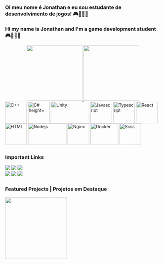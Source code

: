 ### Oi meu nome é Jonathan e eu sou estudante de desenvolvimento de jogos! 🎮👨🏼‍💻
### Hi my name is Jonathan and I'm a game development student 🎮👨🏼‍💻
<div align="center">
  <a href="https://linktr.ee/JonathanMBelmiro">
  <img height="180em" src="https://github-readme-stats.vercel.app/api?username=J0nathanMB&show_icons=true&theme=radical&include_all_commits=true&count_private=true"/>
  <img height="180em" src="https://github-readme-stats.vercel.app/api/top-langs/?username=J0nathanMB&layout=compact&langs_count=7&theme=radical"/>
</div>
    
<div >
  <a href="https://cplusplus.com/"><img align="center" alt="C++" height="70" width="70" src="https://cdn.jsdelivr.net/gh/devicons/devicon/icons/cplusplus/cplusplus-original.svg"></a>
  <a href="https://dotnet.microsoft.com/pt-br/languages/csharp"><img align="center" alt="C# height="70" width="70" src="https://cdn.jsdelivr.net/gh/devicons/devicon/icons/csharp/csharp-original.svg"></a>
  <a href="https://unity.com/"><img align="center" alt="Unity" height="70" width="124" src="https://cdn.discordapp.com/attachments/907689420906446908/936497245979828344/Unity-Logo-White.png"></a>
  <a href="https://developer.mozilla.org/pt-BR/docs/Web/JavaScript"><img align="center" alt="Javascript" height="70" width="70" src="https://upload.wikimedia.org/wikipedia/commons/6/6a/JavaScript-logo.png"></a>
  <a href="https://www.typescriptlang.org/"><img align="center" alt="Typescript" height="70" width="70" src="https://upload.wikimedia.org/wikipedia/commons/4/4c/Typescript_logo_2020.svg"></a>
  <a href="https://react.dev/"><img align="center" alt="React" height="70" width="70" src="https://upload.wikimedia.org/wikipedia/commons/a/a7/React-icon.svg"></a>
  <a href="https://developer.mozilla.org/pt-BR/docs/Web/HTML"><img align="center" alt="HTML" height="70" width="70" src="https://upload.wikimedia.org/wikipedia/commons/6/61/HTML5_logo_and_wordmark.svg"></a>
  <a href="https://nodejs.org/en/about"><img align="center" alt="Nodejs" height="70" width="124" src="https://upload.wikimedia.org/wikipedia/commons/d/d9/Node.js_logo.svg"></a>
  <a href="https://www.nginx.com/"><img align="center" alt="Nginx" height="70" width="70" src="https://www.nginx.com/wp-content/uploads/2020/05/NGINX-product-icon.svg"></a>
  <a href="https://www.docker.com/"><img align="center" alt="Docker" height="70" width="90" src="https://www.docker.com/wp-content/uploads/2023/05/symbol_blue-docker-logo.png.webp"></a>
  <a href="https://sass-lang.com/"><img align="center" alt="Scss" height="70" width="70" src="https://sass-lang.com/assets/img/styleguide/seal-color.png"></a>
</div>
  
  ##
  
  ### Important Links
<div>
  <a href="https://drive.google.com/file/d/1Js36P1piA-Lno1ENjRVB1xXYDAn5biXD/view?usp=share_link" target="_blank"><img src="https://cdn.discordapp.com/attachments/907689420906446908/936514467645243412/curriculo_portugues.png" target="_blank"></a>
  <a href="https://drive.google.com/file/d/1i6T5yKryPQk3WZi7oMBuKPN-ZV7Cy8Xq/view?usp=share_link" target="_blank"><img src="https://cdn.discordapp.com/attachments/907689420906446908/936514467443929108/curriculo_ingles.png" target="_blank"></a>
  <a href="https://j0nathan.itch.io/" target="_blank"><img src="https://cdn.discordapp.com/attachments/907689420906446908/936514467859169280/itchio.png" target="_blank"></a>
</div>
  
<div>
  <a href="https://discordapp.com/users/310207242995761153" target="_blank"><img src="https://img.shields.io/badge/Discord-7289DA?style=for-the-badge&logo=discord&logoColor=white" target="_blank"></a> 
  <a href="mailto:belmirojonathan2@gmail.com"><img src="https://img.shields.io/badge/-Gmail-%23333?style=for-the-badge&logo=gmail&logoColor=white" target="_blank"></a>
  <a href="https://www.linkedin.com/in/jonathan-belmiro-0b94a41a3/" target="_blank"><img src="https://img.shields.io/badge/-LinkedIn-%230077B5?style=for-the-badge&logo=linkedin&logoColor=white" target="_blank"></a> 
</div>
   
  ##
  
  ### Featured Projects | Projetos em Destaque
  <div>
       <a href="https://erickhasse.itch.io/space-survivor" target="_blank"><img src="https://img.itch.zone/aW1nLzEwNzI2NDk2LnBuZw==/315x250%23c/jHJlxs.png" width="200" target="_blank"></a>
  </div>
